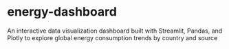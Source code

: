 # energy-dashboard
An interactive data visualization dashboard built with Streamlit, Pandas, and Plotly to explore global energy consumption trends by country and source
